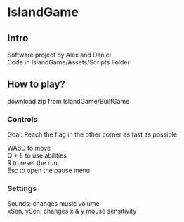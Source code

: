 # IslandGame
## Intro
Software project by Alex and Daniel  
Code in IslandGame/Assets/Scripts Folder  

## How to play?
download zip from IslandGame/BuiltGame

### Controls

Goal: Reach the flag in the other corner as fast as possible  

WASD to move  
Q + E to use abilities  
R to reset the run  
Esc to open the pause menu  

### Settings

Sounds: changes music volume  
xSen, ySen: changes x & y mouse sensitivity  
